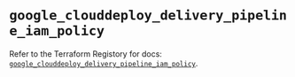 # `google_clouddeploy_delivery_pipeline_iam_policy`

Refer to the Terraform Registory for docs: [`google_clouddeploy_delivery_pipeline_iam_policy`](https://registry.terraform.io/providers/hashicorp/google/5.29.0/docs/resources/clouddeploy_delivery_pipeline_iam_policy).
